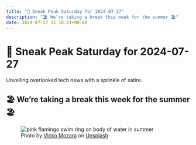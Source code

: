 ```yaml
---
title: "🔮 Sneak Peak Saturday for 2024-07-27"
description: "🏖️ We’re taking a break this week for the summer 🏖️"
date: 2024-07-27 11:10:21+00:00
---
```


<!-- buttondown-editor-mode: plaintext --><h1 style="text-align: start"><span style="color: rgb(0, 0, 0)">🔮 </span>Sneak Peak Saturday for 2024-07-27</h1><p style="text-align: start">Unveiling overlooked tech news with a sprinkle of satire.</p><h2 style="text-align: start">🏖️ <span>We’re taking a break this week for the summer 🏖️</span></h2><figure><img src="https://images.unsplash.com/photo-1501426026826-31c667bdf23d?crop=entropy&amp;cs=tinysrgb&amp;fit=max&amp;fm=jpg&amp;ixid=M3w2Mjg2OTV8MHwxfHNlYXJjaHwxfHx2YWNhdGlvbnxlbnwwfHx8fDE3MjE3NzIzNDN8MA&amp;ixlib=rb-4.0.3&amp;q=80&amp;w=1080" alt="pink flamingo swim ring on body of water in summer" draggable="false" contenteditable="false"><figcaption>Photo by <a target="_blank" rel="noopener noreferrer nofollow" href="https://unsplash.com/@vicko?utm_source=Buttondown&amp;utm_medium=referral">Vicko Mozara</a> on <a target="_blank" rel="noopener noreferrer nofollow" href="https://unsplash.com/?utm_source=Buttondown&amp;utm_medium=referral">Unsplash</a></figcaption></figure>